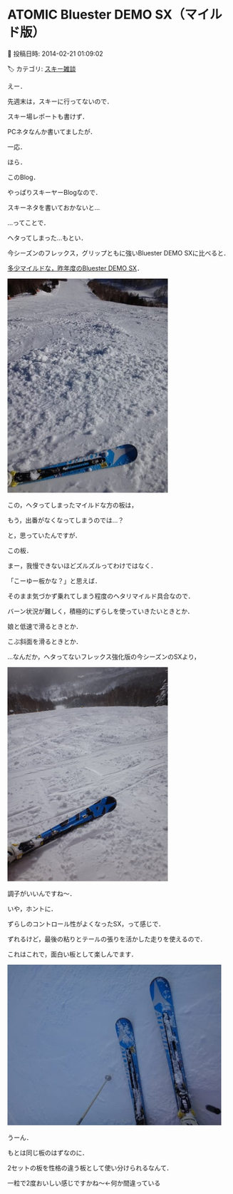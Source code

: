 # ATOMIC Bluester DEMO SX（マイルド版）

📅 投稿日時: 2014-02-21 01:09:02

🏷️ カテゴリ: [スキー雑談](c1f9d2cb7478308da16419928ea3945e9.md)

えー．


先週末は，スキーに行ってないので．


スキー場レポートも書けず．


PCネタなんか書いてましたが．





一応．


ほら．


このBlog．


やっぱりスキーヤーBlogなので．


スキーネタを書いておかないと…





…ってことで．


ヘタってしまった…もとい．


今シーズンのフレックス，グリップともに強いBluester DEMO SXに比べると．


[多少マイルドな，昨年度のBluester DEMO SX](ef429e6264e79c420fc0cb4dc41634d6c.md)．




![5bd2eec94bf1b33226bee21a9785d4d0.jpg](images/5bd2eec94bf1b33226bee21a9785d4d0.jpg)




この，ヘタってしまったマイルドな方の板は，


もう，出番がなくなってしまうのでは…？


と，思っていたんですが．





この板．


まー，我慢できないほどズルズルってわけではなく．


「こーゆー板かな？」と思えば．


そのまま気づかず乗れてしまう程度のヘタリマイルド具合なので．





バーン状況が難しく，積極的にずらしを使っていきたいときとか．


娘と低速で滑るときとか．


こぶ斜面を滑るときとか．


…なんだか，ヘタってないフレックス強化版の今シーズンのSXより，




![a88bcb968207ca9fd6e5f281c7b105e2.jpg](images/a88bcb968207ca9fd6e5f281c7b105e2.jpg)




調子がいいんですね～．





いや，ホントに．


ずらしのコントロール性がよくなったSX，って感じで．


ずれるけど，最後の粘りとテールの張りを活かした走りを使えるので．


これはこれで，面白い板として楽しんでます．




![37ed768856b85b93030b4572a60627d9.jpg](images/37ed768856b85b93030b4572a60627d9.jpg)







うーん．


もとは同じ板のはずなのに．


2セットの板を性格の違う板として使い分けられるなんて．


一粒で2度おいしい感じですかね～←何か間違っている
